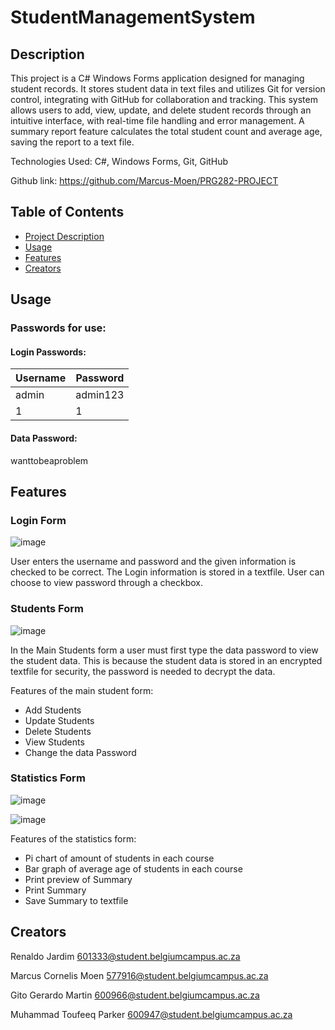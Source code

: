 # StudentManagementSystem

## Description

This project is a C# Windows Forms application designed for managing student records. It stores student data in text files and utilizes Git for version control, integrating with GitHub for collaboration and tracking. This system allows users to add, view, update, and delete student records through an intuitive interface, with real-time file handling and error management. A summary report feature calculates the total student count and average age, saving the report to a text file.

Technologies Used: C#, Windows Forms, Git, GitHub

Github link: https://github.com/Marcus-Moen/PRG282-PROJECT

## Table of Contents
- [Project Description](#description)
- [Usage](#usage)
- [Features](#features)
- [Creators](#creators)

## Usage

### Passwords for use:
#### Login Passwords:
| Username | Password  |
|----------|-----------|
| admin    | admin123  |
| 1        | 1         |

#### Data Password:
wanttobeaproblem

## Features

### Login Form

![image](https://github.com/user-attachments/assets/3d62dcb6-8a19-448a-84a4-d0e00df15663)

User enters the username and password and the given information is checked to be correct. The Login information is stored in a textfile. User can choose to view password through a checkbox.

### Students Form

![image](https://github.com/user-attachments/assets/454cc1ef-7727-4fb7-ae73-76a8cd749e4b)

In the Main Students form a user must first type the data password to view the student data. This is because the student data is stored in an encrypted textfile for security, the password is needed to decrypt the data.

Features of the main student form:
- Add Students
- Update Students
- Delete Students
- View Students
- Change the data Password

### Statistics Form

![image](https://github.com/user-attachments/assets/04bcb3e9-8a9a-4413-b259-96e740d56c62)

![image](https://github.com/user-attachments/assets/abcf103f-e549-4bbc-91d5-b5da26d677cd)

Features of the statistics form:
- Pi chart of amount of students in each course
- Bar graph of average age of students in each course
- Print preview of Summary
- Print Summary
- Save Summary to textfile

## Creators

Renaldo Jardim 601333@student.belgiumcampus.ac.za

Marcus Cornelis Moen 577916@student.belgiumcampus.ac.za

Gito Gerardo Martin 600966@student.belgiumcampus.ac.za

Muhammad Toufeeq Parker 600947@student.belgiumcampus.ac.za
